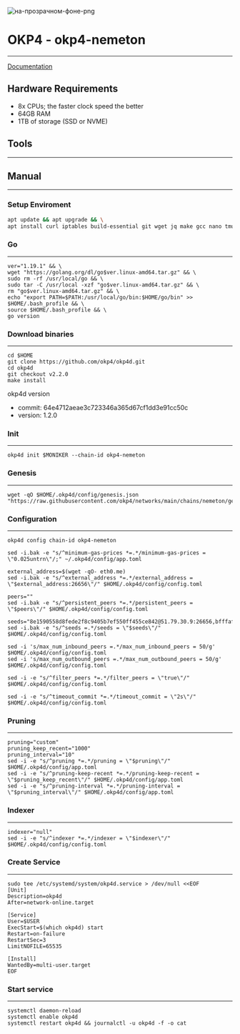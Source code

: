 ![на-прозрачном-фоне-png](https://user-images.githubusercontent.com/58205039/202901606-ce094fb7-23d9-40f2-9249-3a029c1d1d5c.png)

# OKP4 - okp4-nemeton
____
[Documentation](https://docs.gitopia.com/installation/index.html)
## Hardware Requirements
+ 8x CPUs; the faster clock speed the better
+ 64GB RAM
+ 1TB of storage (SSD or NVME)

## Tools
____

## Manual
___

### Setup Enviroment
``` bash
apt update && apt upgrade && \
apt install curl iptables build-essential git wget jq make gcc nano tmux htop nvme-cli pkg-config libssl-dev libleveldb-dev tar clang bsdmainutils ncdu unzip libleveldb-dev -y
```
### Go
___
```
ver="1.19.1" && \
wget "https://golang.org/dl/go$ver.linux-amd64.tar.gz" && \
sudo rm -rf /usr/local/go && \
sudo tar -C /usr/local -xzf "go$ver.linux-amd64.tar.gz" && \
rm "go$ver.linux-amd64.tar.gz" && \
echo "export PATH=$PATH:/usr/local/go/bin:$HOME/go/bin" >> $HOME/.bash_profile && \
source $HOME/.bash_profile && \
go version
```
### Download binaries
___
```
cd $HOME
git clone https://github.com/okp4/okp4d.git
cd okp4d
git checkout v2.2.0
make install
```
okp4d version
+ commit: 64e4712aeae3c723346a365d67cf1dd3e91cc50c
+ version: 1.2.0
### Init
____
```
okp4d init $MONIKER --chain-id okp4-nemeton
```
### Genesis
____
```
wget -qO $HOME/.okp4d/config/genesis.json "https://raw.githubusercontent.com/okp4/networks/main/chains/nemeton/genesis.json"
```
### Configuration
____
```
okp4d config chain-id okp4-nemeton

sed -i.bak -e "s/^minimum-gas-prices *=.*/minimum-gas-prices = \"0.025untrn\"/;" ~/.okp4d/config/app.toml

external_address=$(wget -qO- eth0.me)
sed -i.bak -e "s/^external_address *=.*/external_address = \"$external_address:26656\"/" $HOME/.okp4d/config/config.toml

peers=""
sed -i.bak -e "s/^persistent_peers *=.*/persistent_peers = \"$peers\"/" $HOME/.okp4d/config/config.toml

seeds="8e1590558d8fede2f8c9405b7ef550ff455ce842@51.79.30.9:26656,bfffaf3b2c38292bd0aa2a3efe59f210f49b5793@51.91.208.71:26656,106c6974096ca8224f20a85396155979dbd2fb09@198.244.141.176:26656,a7f1dcf7441761b0e0e1f8c6fdc79d3904c22c01@38.242.150.63:36656"
sed -i.bak -e "s/^seeds =.*/seeds = \"$seeds\"/" $HOME/.okp4d/config/config.toml

sed -i 's/max_num_inbound_peers =.*/max_num_inbound_peers = 50/g' $HOME/.okp4d/config/config.toml
sed -i 's/max_num_outbound_peers =.*/max_num_outbound_peers = 50/g' $HOME/.okp4d/config/config.toml

sed -i -e "s/^filter_peers *=.*/filter_peers = \"true\"/" $HOME/.okp4d/config/config.toml

sed -i -e "s/^timeout_commit *=.*/timeout_commit = \"2s\"/" $HOME/.okp4d/config/config.toml
```
### Pruning
____
```
pruning="custom"
pruning_keep_recent="1000"
pruning_interval="10"
sed -i -e "s/^pruning *=.*/pruning = \"$pruning\"/" $HOME/.okp4d/config/app.toml
sed -i -e "s/^pruning-keep-recent *=.*/pruning-keep-recent = \"$pruning_keep_recent\"/" $HOME/.okp4d/config/app.toml
sed -i -e "s/^pruning-interval *=.*/pruning-interval = \"$pruning_interval\"/" $HOME/.okp4d/config/app.toml
```
### Indexer 
____
```
indexer="null"
sed -i -e "s/^indexer *=.*/indexer = \"$indexer\"/" $HOME/.okp4d/config/config.toml
```
### Create Service
____
```
sudo tee /etc/systemd/system/okp4d.service > /dev/null <<EOF
[Unit]
Description=okp4d
After=network-online.target

[Service]
User=$USER
ExecStart=$(which okp4d) start
Restart=on-failure
RestartSec=3
LimitNOFILE=65535

[Install]
WantedBy=multi-user.target
EOF
```
### Start service
____
```
systemctl daemon-reload
systemctl enable okp4d   
systemctl restart okp4d && journalctl -u okp4d -f -o cat
```
